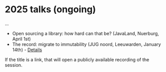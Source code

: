 # 2025 talks (ongoing)

...
* Open sourcing a library: how hard can that be? (JavaLand, Nuerburg, April 1st)
* The record: migrate to immutability (JUG noord, Leeuwarden, January 14th) - [Details](https://www.meetup.com/jug-noord/events/304990641)

If the title is a link, that will open a publicly available recording of the session.
